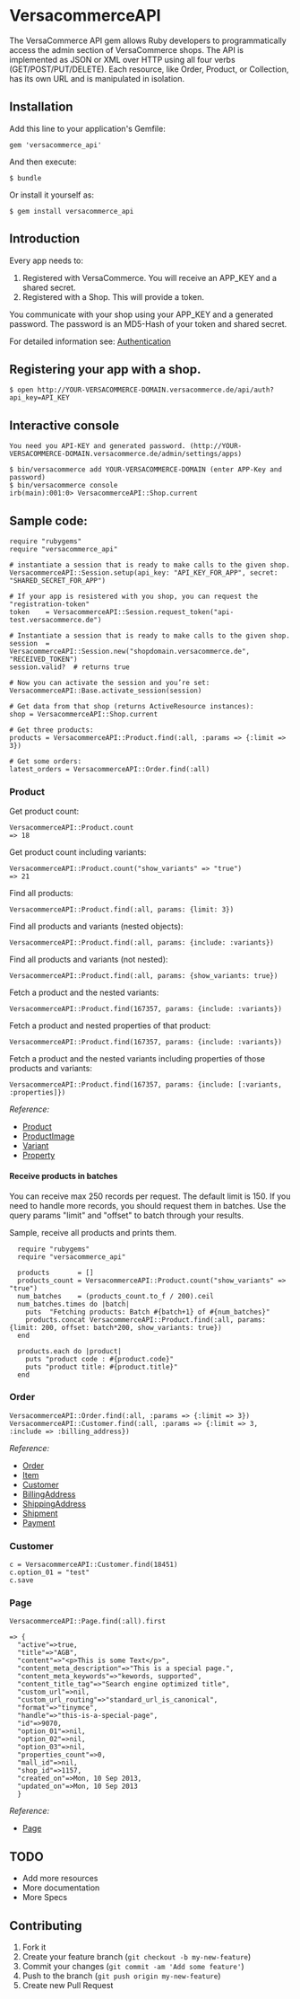 # VersacommerceAPI

The VersaCommerce API gem allows Ruby developers to programmatically access the admin section of VersaCommerce shops. The API is implemented as JSON or XML over HTTP using all four verbs (GET/POST/PUT/DELETE). Each resource, like Order, Product, or Collection, has its own URL and is manipulated in isolation.

## Installation

Add this line to your application's Gemfile:

    gem 'versacommerce_api'

And then execute:

    $ bundle

Or install it yourself as:

    $ gem install versacommerce_api

## Introduction

Every app needs to:

1. Registered with VersaCommerce. You will receive an APP_KEY and a shared secret.
2. Registered with a Shop. This will provide a token.

You communicate with your shop using your APP_KEY and a generated password. The password is an MD5-Hash of your token and shared secret.


For detailed information see: [Authentication](https://github.com/versacommerce/vc-api/blob/master/sections/authentication.md)


## Registering your app with a shop.

    $ open http://YOUR-VERSACOMMERCE-DOMAIN.versacommerce.de/api/auth?api_key=API_KEY

## Interactive console

    You need you API-KEY and generated password. (http://YOUR-VERSACOMMERCE-DOMAIN.versacommerce.de/admin/settings/apps)

    $ bin/versacommerce add YOUR-VERSACOMMERCE-DOMAIN (enter APP-Key and password)
    $ bin/versacommerce console
    irb(main):001:0> VersacommerceAPI::Shop.current

## Sample code:

    require "rubygems"
    require "versacommerce_api"

    # instantiate a session that is ready to make calls to the given shop.
    VersacommerceAPI::Session.setup(api_key: "API_KEY_FOR_APP", secret: "SHARED_SECRET_FOR_APP")
    
    # If your app is resistered with you shop, you can request the "registration-token" 
    token    = VersacommerceAPI::Session.request_token("api-test.versacommerce.de")
    
    # Instantiate a session that is ready to make calls to the given shop.
    session  = VersacommerceAPI::Session.new("shopdomain.versacommerce.de", "RECEIVED_TOKEN")
    session.valid?  # returns true
    
    # Now you can activate the session and you’re set:
    VersacommerceAPI::Base.activate_session(session)

    # Get data from that shop (returns ActiveResource instances):
    shop = VersacommerceAPI::Shop.current
    
    # Get three products:
    products = VersacommerceAPI::Product.find(:all, :params => {:limit => 3})
    
    # Get some orders:
    latest_orders = VersacommerceAPI::Order.find(:all)
    
### Product


Get product count:

    VersacommerceAPI::Product.count
    => 18
    
Get product count including variants:

    VersacommerceAPI::Product.count("show_variants" => "true")
    => 21

Find all products:

    VersacommerceAPI::Product.find(:all, params: {limit: 3})

Find all products and variants (nested objects):

    VersacommerceAPI::Product.find(:all, params: {include: :variants})

Find all products and variants (not nested):

    VersacommerceAPI::Product.find(:all, params: {show_variants: true})
    
Fetch a product and the nested variants:

    VersacommerceAPI::Product.find(167357, params: {include: :variants})
    
Fetch a product and nested properties of that product:

    VersacommerceAPI::Product.find(167357, params: {include: :variants})

Fetch a product and the nested variants including properties of those products and variants:

    VersacommerceAPI::Product.find(167357, params: {include: [:variants, :properties]})

*Reference:*

* [Product](https://github.com/versacommerce/vc-api/blob/master/sections/product.md)
* [ProductImage](https://github.com/versacommerce/vc-api/blob/master/sections/product_image.md)
* [Variant](https://github.com/versacommerce/vc-api/blob/master/sections/variant.md)
* [Property](https://github.com/versacommerce/vc-api/blob/master/sections/property.md)

#### Receive products in batches

You can receive max 250 records per request. The default limit is 150. If you need to handle more records, you should request them in batches. Use the query params "limit" and "offset" to batch through your results.

Sample, receive all products and prints them.

      require "rubygems"
      require "versacommerce_api"

      products       = []
      products_count = VersacommerceAPI::Product.count("show_variants" => "true")
      num_batches    = (products_count.to_f / 200).ceil
      num_batches.times do |batch|
        puts  "Fetching products: Batch #{batch+1} of #{num_batches}"
        products.concat VersacommerceAPI::Product.find(:all, params: {limit: 200, offset: batch*200, show_variants: true})
      end
      
      products.each do |product|
        puts "product code : #{product.code}"
        puts "product title: #{product.title}"
      end

### Order

    VersacommerceAPI::Order.find(:all, :params => {:limit => 3})
    VersacommerceAPI::Customer.find(:all, :params => {:limit => 3, :include => :billing_address})

*Reference:*

* [Order](https://github.com/versacommerce/vc-api/blob/master/sections/order.md)
* [Item](https://github.com/versacommerce/vc-api/blob/master/sections/item.md)
* [Customer](https://github.com/versacommerce/bcx-api/blob/master/sections/custimer.md)
* [BillingAddress](https://github.com/versacommerce/bcx-api/blob/master/sections/billing_address.md)
* [ShippingAddress](https://github.com/versacommerce/vc-api/blob/master/sections/shipping_address.md)
* [Shipment](https://github.com/versacommerce/vc-api/blob/master/sections/shipment.md)
* [Payment](https://github.com/versacommerce/vc-api/blob/master/sections/payment.md)

### Customer

    c = VersacommerceAPI::Customer.find(18451)
    c.option_01 = "test"
    c.save

### Page

    VersacommerceAPI::Page.find(:all).first

    => {
      "active"=>true,
      "title"=>"AGB",
      "content"=>"<p>This is some Text</p>",
      "content_meta_description"=>"This is a special page.",
      "content_meta_keywords"=>"kewords, supported",
      "content_title_tag"=>"Search engine optimized title",
      "custom_url"=>nil,
      "custom_url_routing"=>"standard_url_is_canonical",
      "format"=>"tinymce",
      "handle"=>"this-is-a-special-page",
      "id"=>9070,
      "option_01"=>nil,
      "option_02"=>nil,
      "option_03"=>nil,
      "properties_count"=>0,
      "mall_id"=>nil,
      "shop_id"=>1157,
      "created_on"=>Mon, 10 Sep 2013,
      "updated_on"=>Mon, 10 Sep 2013
      }

*Reference:*

* [Page](https://github.com/versacommerce/vc-api/blob/master/sections/page.md)

## TODO

* Add more resources
* More documentation
* More Specs

## Contributing

1. Fork it
2. Create your feature branch (`git checkout -b my-new-feature`)
3. Commit your changes (`git commit -am 'Add some feature'`)
4. Push to the branch (`git push origin my-new-feature`)
5. Create new Pull Request
